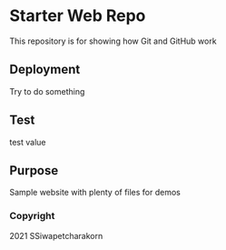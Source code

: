# Starter Web Repo

This repository is for showing how Git and GitHub work

## Deployment

Try to do something

## Test

test value

## Purpose

Sample website with plenty of files for demos

### Copyright

2021 SSiwapetcharakorn
